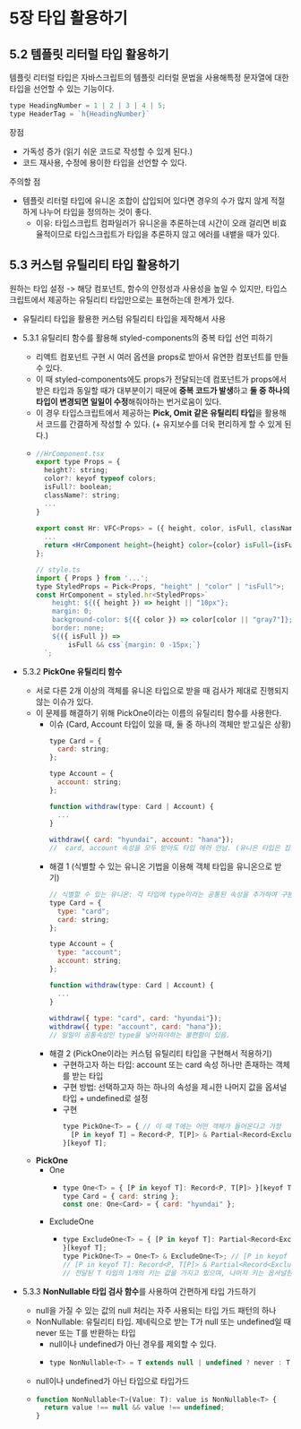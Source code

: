 # 5장 타입 활용하기

## 5.2 템플릿 리터럴 타입 활용하기
템플릿 리터럴 타입은 자바스크립트의 템플릿 리터럴 문법을 사용해특정 문자열에 대한 타입을 선언할 수 있는 기능이다.
```jsx
type HeadingNumber = 1 | 2 | 3 | 4 | 5;
type HeaderTag = `h{HeadingNumber}`
```

장점
  - 가독성 증가 (읽기 쉬운 코드로 작성할 수 있게 된다.)
  - 코드 재사용, 수정에 용이한 타입을 선언할 수 있다.

주의할 점
- 템플릿 리터럴 타입에 유니온 조합이 삽입되어 있다면 경우의 수가 많지 않게 적절하게 나누어 타입을 정의하는 것이 좋다.
  - 이유: 타입스크립트 컴파일러가 유니온을 추론하는데 시간이 오래 걸리면 비효율적이므로 타입스크립트가 타입을 추론하지 않고 에러를 내뱉을 때가 있다.



## 5.3 커스텀 유틸리티 타입 활용하기
원하는 타입 설정 -> 해당 컴포넌트, 함수의 안정성과 사용성을 높일 수 있지만, 타입스크립트에서 제공하는 유틸리티 타입만으로는 표현하는데 한계가 있다.
  - 유틸리티 타입을 활용한 커스텀 유틸리티 타입을 제작해서 사용

- 5.3.1 유틸리티 함수를 활용해 styled-components의 중복 타입 선언 피하기
  - 리액트 컴포넌트 구현 시 여러 옵션을 props로 받아서 유연한 컴포넌트를 만들 수 있다.
  - 이 때 styled-components에도 props가 전달되는데 컴포넌트가 props에서 받은 타입과 동일할 때가 대부분이기 때문에 **중복 코드가 발생**하고 **둘 중 하나의 타입이 변경되면 일일이 수정**해줘야하는 번거로움이 있다.
  - 이 경우 타입스크립트에서 제공하는 **Pick, Omit 같은 유틸리티 타입**을 활용해서 코드를 간결하게 작성할 수 있다. (+ 유지보수를 더욱 편리하게 할 수 있게 된다.)
  - ```jsx
    //HrComponent.tsx
    export type Props = {
      height?: string;
      color?: keyof typeof colors;
      isFull?: boolean;
      className?: string;
      ...
    }
     
    export const Hr: VFC<Props> = ({ height, color, isFull, className })) => {
      ...
      return <HrComponent height={height} color={color} isFull={isFull} className={className} />;
    };
    
    // style.ts
    import { Props } from '...';
    type StyledProps = Pick<Props, "height" | "color" | "isFull">;  // -> 유틸리티 타입 Pick 사용
    const HrComponent = styled.hr<StyledProps>`
    	height: ${({ height }) => height || "10px"};
    	margin: 0;
    	background-color: ${({ color }) => color[color || "gray7"]};
    	border: none;
    	${({ isFull }) => 
    		isFull && css`{margin: 0 -15px;`}
      `;
    ```
- 5.3.2 **PickOne 유틸리티 함수**
  - 서로 다른 2개 이상의 객체를 유니온 타입으로 받을 때 검사가 제대로 진행되지 않는 이슈가 있다.
  - 이 문제를 해결하기 위해 PickOne이라는 이름의 유틸리티 함수를 사용한다.
      - 이슈 (Card, Account 타입이 있을 때, 둘 중 하나의 객체만 받고싶은 상황)
        ```jsx
        type Card = {
          card: string;
        };
        
        type Account = {
          account: string;
        };
        
        function withdraw(type: Card | Account) {
          ...
        }
          
        withdraw({ card: "hyundai", account: "hana"});
        //  card, account 속성을 모두 받아도 타입 에러 안남. (유니온 타입은 집합 관점에서 봤을 때 합집합이기 때문)
        ```
      - 해결 1 (식별할 수 있는 유니온 기법을 이용해 객체 타입을 유니온으로 받기)
        ```jsx
        // 식별할 수 있는 유니온: 각 타입에 type이라는 공통된 속성을 추가하여 구분짓는 방법
        type Card = {
          type: "card";
          card: string;
        };
        
        type Account = {
          type: "account";
          account: string;
        };
        
        function withdraw(type: Card | Account) {
          ...
        }
          
        withdraw({ type: "card", card: "hyundai"});
        withdraw({ type: "account", card: "hana"});
        // 일일이 공통속성인 type을 넣어줘야하는 불편함이 있음.
        ```
      - 해결 2 (PickOne이라는 커스텀 유틸리티 타입을 구현해서 적용하기)
        - 구현하고자 하는 타입: account 또는 card 속성 하나만 존재하는 객체를 받는 타입
        - 구현 방법: 선택하고자 하는 하나의 속성을 제ㅚ한 나머지 값을 옵셔널 타입 + undefined로 설정
        - 구현
          ```jsx
          type PickOne<T> = { // 이 때 T에는 어떤 객체가 들어온다고 가정
            [P in keyof T] = Record<P, T[P]> & Partial<Record<Exclude<keyof T, P>, undefined>>;
          }[keyof T];
          ```
  - **PickOne**
    - One<T>
      - ```jsx
        type One<T> = { [P in keyof T]: Record<P, T[P]> }[keyof T];
        type Card = { card: string };
        const one: One<Card> = { card: "hyundai" };
        ```
    - ExcludeOne<T>
      - ```jsx
        type ExcludeOne<T> = { [P in keyof T]: Partial<Record<Exclude<keyof T, P>, undefined>>;
        }[keyof T];
        type PickOne<T> = One<T> & ExcludeOne<T>; // [P in keyof T]를 공통으로 갖음.
        // [P in keyof T]: Record<P, T[P]> & Partial<Record<Exclude<keyof T, P>, undefined>>
        // 전달된 T 타입의 1개의 키는 값을 가지고 있으며, 나머지 키는 옵셔널한 undefined 값을 가진 객체를 의미한다.
        ```
        
- 5.3.3 **NonNullable 타입 검사 함수**를 사용하여 간편하게 타입 가드하기
  - null을 가질 수 있는 값의 null 처리는 자주 사용되는 타입 가드 패턴의 하나
  - NonNullable: 유틸리티 타입. 제네릭으로 받는 T가 null 또는  undefined일 때 never 또는 T를 반환하는 타입
    - null이나 undefined가 아닌 경우를 제외할 수 있다.
    -  ```jsx
       type NonNullable<T> = T extends null | undefined ? never : T;
       ```
  -  null이나 undefined가 아닌 타입으로 타입가드
    - ```jsx
      function NonNullable<T>(Value: T): value is NonNullable<T> {
        return value !== null && value !== undefined;
      }
      ```
